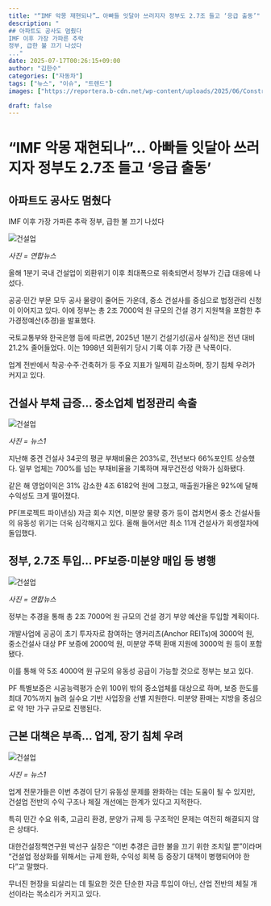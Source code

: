 ```yaml
---
title: "“IMF 악몽 재현되나”… 아빠들 잇달아 쓰러지자 정부도 2.7조 들고 ‘응급 출동’"
description: "
## 아파트도 공사도 멈췄다
IMF 이후 가장 가파른 추락
정부, 급한 불 끄기 나섰다
..."
date: 2025-07-17T00:26:15+09:00
author: "김한수"
categories: ["자동차"]
tags: ["뉴스", "이슈", "트렌드"]
images: ["https://reportera.b-cdn.net/wp-content/uploads/2025/06/Construction-industry-investment-of-2.7-trillion-won-1024x576.jpg"]

draft: false
---
```


# “IMF 악몽 재현되나”… 아빠들 잇달아 쓰러지자 정부도 2.7조 들고 ‘응급 출동’


## 아파트도 공사도 멈췄다
IMF 이후 가장 가파른 추락
정부, 급한 불 끄기 나섰다


![건설업](https://reportera.b-cdn.net/wp-content/uploads/2025/06/Construction-industry-investment-of-2.7-trillion-won-1024x576.jpg)

*사진 = 연합뉴스*

올해 1분기 국내 건설업이 외환위기 이후 최대폭으로 위축되면서 정부가 긴급 대응에 나섰다.

공공·민간 부문 모두 공사 물량이 줄어든 가운데, 중소 건설사를 중심으로 법정관리 신청이 이어지고 있다. 이에 정부는 총 2조 7000억 원 규모의 건설 경기 지원책을 포함한 추가경정예산(추경)을 발표했다.

국토교통부와 한국은행 등에 따르면, 2025년 1분기 건설기성(공사 실적)은 전년 대비 21.2% 줄어들었다. 이는 1998년 외환위기 당시 기록 이후 가장 큰 낙폭이다.

업계 전반에서 착공·수주·건축허가 등 주요 지표가 일제히 감소하며, 장기 침체 우려가 커지고 있다.


## 건설사 부채 급증… 중소업체 법정관리 속출


![건설업](https://reportera.b-cdn.net/wp-content/uploads/2025/06/건설-4-1024x572.jpg)

*사진 = 뉴스1*

지난해 중견 건설사 34곳의 평균 부채비율은 203%로, 전년보다 66%포인트 상승했다. 일부 업체는 700%를 넘는 부채비율을 기록하며 재무건전성 악화가 심화됐다.

같은 해 영업이익은 31% 감소한 4조 6182억 원에 그쳤고, 매출원가율은 92%에 달해 수익성도 크게 떨어졌다.

PF(프로젝트 파이낸싱) 자금 회수 지연, 미분양 물량 증가 등이 겹치면서 중소 건설사들의 유동성 위기는 더욱 심각해지고 있다. 올해 들어서만 최소 11개 건설사가 회생절차에 돌입했다.


## 정부, 2.7조 투입… PF보증·미분양 매입 등 병행


![건설업](https://reportera.b-cdn.net/wp-content/uploads/2025/06/건설-3-1024x683.jpg)

*사진 = 연합뉴스*

정부는 추경을 통해 총 2조 7000억 원 규모의 건설 경기 부양 예산을 투입할 계획이다.

개발사업에 공공이 초기 투자자로 참여하는 앵커리츠(Anchor REITs)에 3000억 원, 중소건설사 대상 PF 보증에 2000억 원, 미분양 주택 환매 지원에 3000억 원 등이 포함됐다.

이를 통해 약 5조 4000억 원 규모의 유동성 공급이 가능할 것으로 정부는 보고 있다.

PF 특별보증은 시공능력평가 순위 100위 밖의 중소업체를 대상으로 하며, 보증 한도를 최대 70%까지 늘려 실수요 기반 사업장을 선별 지원한다. 미분양 환매는 지방을 중심으로 약 1만 가구 규모로 진행된다.


## 근본 대책은 부족… 업계, 장기 침체 우려


![건설업](https://reportera.b-cdn.net/wp-content/uploads/2025/06/건설-5-1024x673.jpg)

*사진 = 뉴스1*

업계 전문가들은 이번 추경이 단기 유동성 문제를 완화하는 데는 도움이 될 수 있지만, 건설업 전반의 수익 구조나 체질 개선에는 한계가 있다고 지적한다.

특히 민간 수요 위축, 고금리 환경, 분양가 규제 등 구조적인 문제는 여전히 해결되지 않은 상태다.

대한건설정책연구원 박선구 실장은 “이번 추경은 급한 불을 끄기 위한 조치일 뿐”이라며 “건설업 정상화를 위해서는 규제 완화, 수익성 회복 등 중장기 대책이 병행되어야 한다”고 말했다.

무너진 현장을 되살리는 데 필요한 것은 단순한 자금 투입이 아닌, 산업 전반의 체질 개선이라는 목소리가 커지고 있다.

